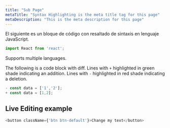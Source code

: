 ```yaml
---
title: "Sub Page"
metaTitle: "Syntax Highlighting is the meta title tag for this page"
metaDescription: "This is the meta description for this page"
---
```


El siguiente es un bloque de código con resaltado de sintaxis en lenguaje JavaScript.

```javascript
import React from 'react';
```

Supports multiple languages.

The following is a code block with diff. Lines with `+` highlighted in green shade indicating an addition. Lines with `-` highlighted in red shade indicating a deletion.

```javascript
- const data = ['1','2'];
+ const data = [1,2];
```

## Live Editing example

```javascript react-live=true
<button className={'btn btn-default'}>Change my text</button>
```
